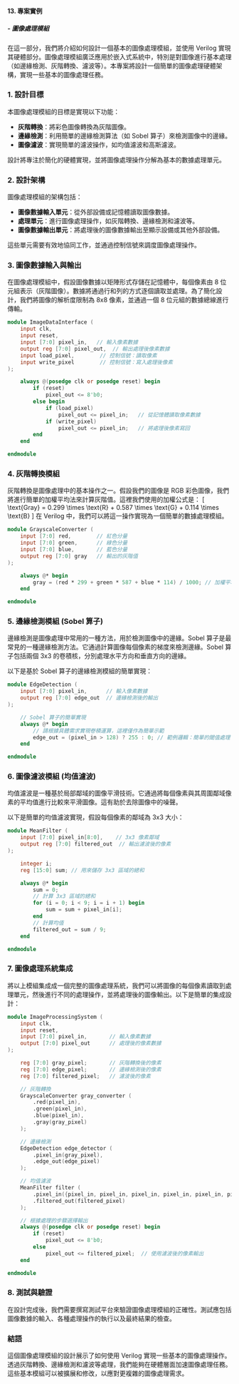 #### 13. **專案實例**
##### - **圖像處理模組**

在這一部分，我們將介紹如何設計一個基本的圖像處理模組，並使用 Verilog 實現其硬體部分。圖像處理模組廣泛應用於嵌入式系統中，特別是對圖像進行基本處理（如邊緣檢測、灰階轉換、濾波等）。本專案將設計一個簡單的圖像處理硬體架構，實現一些基本的圖像處理任務。

### 1. **設計目標**

本圖像處理模組的目標是實現以下功能：
- **灰階轉換**：將彩色圖像轉換為灰階圖像。
- **邊緣檢測**：利用簡單的邊緣檢測算法（如 Sobel 算子）來檢測圖像中的邊緣。
- **圖像濾波**：實現簡單的濾波操作，如均值濾波和高斯濾波。

設計將專注於簡化的硬體實現，並將圖像處理操作分解為基本的數據處理單元。

### 2. **設計架構**

圖像處理模組的架構包括：
- **圖像數據輸入單元**：從外部設備或記憶體讀取圖像數據。
- **處理單元**：進行圖像處理操作，如灰階轉換、邊緣檢測和濾波等。
- **圖像數據輸出單元**：將處理後的圖像數據輸出至顯示設備或其他外部設備。
  
這些單元需要有效地協同工作，並通過控制信號來調度圖像處理操作。

### 3. **圖像數據輸入與輸出**

在圖像處理模組中，假設圖像數據以矩陣形式存儲在記憶體中，每個像素由 8 位元組表示（灰階圖像）。數據將通過行和列的方式逐個讀取並處理。為了簡化設計，我們將圖像的解析度限制為 8x8 像素，並通過一個 8 位元組的數據總線進行傳輸。

```verilog
module ImageDataInterface (
    input clk,
    input reset,
    input [7:0] pixel_in,   // 輸入像素數據
    output reg [7:0] pixel_out,  // 輸出處理後像素數據
    input load_pixel,        // 控制信號：讀取像素
    input write_pixel        // 控制信號：寫入處理後像素
);

    always @(posedge clk or posedge reset) begin
        if (reset)
            pixel_out <= 8'b0;
        else begin
            if (load_pixel)
                pixel_out <= pixel_in;   // 從記憶體讀取像素數據
            if (write_pixel)
                pixel_out <= pixel_in;   // 將處理後像素寫回
        end
    end

endmodule
```

### 4. **灰階轉換模組**

灰階轉換是圖像處理中的基本操作之一。假設我們的圖像是 RGB 彩色圖像，我們將進行簡單的加權平均法來計算灰階值。這裡我們使用的加權公式是：
\[
\text{Gray} = 0.299 \times \text{R} + 0.587 \times \text{G} + 0.114 \times \text{B}
\]
在 Verilog 中，我們可以將這一操作實現為一個簡單的數據處理模組。

```verilog
module GrayscaleConverter (
    input [7:0] red,        // 紅色分量
    input [7:0] green,      // 綠色分量
    input [7:0] blue,       // 藍色分量
    output reg [7:0] gray   // 輸出的灰階值
);

    always @* begin
        gray = (red * 299 + green * 587 + blue * 114) / 1000; // 加權平均
    end

endmodule
```

### 5. **邊緣檢測模組 (Sobel 算子)**

邊緣檢測是圖像處理中常用的一種方法，用於檢測圖像中的邊緣。Sobel 算子是最常見的一種邊緣檢測方法。它通過計算圖像每個像素的梯度來檢測邊緣。Sobel 算子包括兩個 3x3 的卷積核，分別處理水平方向和垂直方向的邊緣。

以下是基於 Sobel 算子的邊緣檢測模組的簡單實現：

```verilog
module EdgeDetection (
    input [7:0] pixel_in,      // 輸入像素數據
    output reg [7:0] edge_out  // 邊緣檢測後的輸出
);

    // Sobel 算子的簡單實現
    always @* begin
        // 請根據具體需求實現卷積運算，這裡僅作為簡單示範
        edge_out = (pixel_in > 128) ? 255 : 0; // 範例邏輯：簡單的閾值處理
    end

endmodule
```

### 6. **圖像濾波模組 (均值濾波)**

均值濾波是一種基於局部鄰域的圖像平滑技術。它通過將每個像素與其周圍鄰域像素的平均值進行比較來平滑圖像。這有助於去除圖像中的噪聲。

以下是簡單的均值濾波實現，假設每個像素的鄰域為 3x3 大小：

```verilog
module MeanFilter (
    input [7:0] pixel_in[8:0],    // 3x3 像素鄰域
    output reg [7:0] filtered_out  // 輸出濾波後的像素
);

    integer i;
    reg [15:0] sum; // 用來儲存 3x3 區域的總和

    always @* begin
        sum = 0;
        // 計算 3x3 區域的總和
        for (i = 0; i < 9; i = i + 1) begin
            sum = sum + pixel_in[i];
        end
        // 計算均值
        filtered_out = sum / 9;
    end

endmodule
```

### 7. **圖像處理系統集成**

將以上模組集成成一個完整的圖像處理系統，我們可以將圖像的每個像素讀取到處理單元，然後進行不同的處理操作，並將處理後的圖像輸出。以下是簡單的集成設計：

```verilog
module ImageProcessingSystem (
    input clk,
    input reset,
    input [7:0] pixel_in,       // 輸入像素數據
    output [7:0] pixel_out      // 處理後的像素數據
);

    reg [7:0] gray_pixel;       // 灰階轉換後的像素
    reg [7:0] edge_pixel;       // 邊緣檢測後的像素
    reg [7:0] filtered_pixel;   // 濾波後的像素

    // 灰階轉換
    GrayscaleConverter gray_converter (
        .red(pixel_in),
        .green(pixel_in),
        .blue(pixel_in),
        .gray(gray_pixel)
    );

    // 邊緣檢測
    EdgeDetection edge_detector (
        .pixel_in(gray_pixel),
        .edge_out(edge_pixel)
    );

    // 均值濾波
    MeanFilter filter (
        .pixel_in({pixel_in, pixel_in, pixel_in, pixel_in, pixel_in, pixel_in, pixel_in, pixel_in, pixel_in}),
        .filtered_out(filtered_pixel)
    );

    // 根據處理的步驟選擇輸出
    always @(posedge clk or posedge reset) begin
        if (reset)
            pixel_out <= 8'b0;
        else
            pixel_out <= filtered_pixel;  // 使用濾波後的像素輸出
    end

endmodule
```

### 8. **測試與驗證**

在設計完成後，我們需要撰寫測試平台來驗證圖像處理模組的正確性。測試應包括圖像數據的輸入、各種處理操作的執行以及最終結果的檢查。

### 結語

這個圖像處理模組的設計展示了如何使用 Verilog 實現一些基本的圖像處理操作。透過灰階轉換、邊緣檢測和濾波等處理，我們能夠在硬體層面加速圖像處理任務。這些基本模組可以被擴展和修改，以應對更複雜的圖像處理需求。